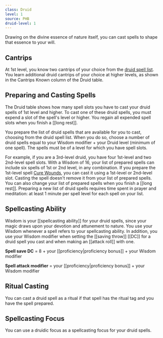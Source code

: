```yaml
---
class: Druid
level: 1
source: PHB
druid-level: 1
---
```


Drawing on the divine essence of nature itself, you can cast spells to shape that essence to your will.

## Cantrips
At 1st level, you know two cantrips of your choice from the [druid spell list](http://dnd5e.wikidot.com/spells:druid). You learn additional druid cantrips of your choice at higher levels, as shown in the Cantrips Known column of the Druid table.

## Preparing and Casting Spells
The Druid table shows how many spell slots you have to cast your druid spells of 1st level and higher. To cast one of these druid spells, you must expend a slot of the spell's level or higher. You regain all expended spell slots when you finish a [[long rest]].

You prepare the list of druid spells that are available for you to cast, choosing from the druid spell list. When you do so, choose a number of druid spells equal to your Wisdom modifier + your Druid level (minimum of one spell). The spells must be of a level for which you have spell slots.

For example, if you are a 3rd-level druid, you have four 1st-level and two 2nd-level spell slots. With a Wisdom of 16, your list of prepared spells can include six spells of 1st or 2nd level, in any combination. If you prepare the 1st-level spell [Cure Wounds](http://dnd5e.wikidot.com/spell:cure-wounds), you can cast it using a 1st-level or 2nd-level slot. Casting the spell doesn't remove it from your list of prepared spells.
You can also change your list of prepared spells when you finish a [[long rest]]. Preparing a new list of druid spells requires time spent in prayer and meditation: at least 1 minute per spell level for each spell on your list.

## Spellcasting Ability
Wisdom is your [[spellcasting ability]] for your druid spells, since your magic draws upon your devotion and attunement to nature. You use your Wisdom whenever a spell refers to your spellcasting ability. In addition, you use your Wisdom modifier when setting the [[saving throw]] [[DC]] for a druid spell you cast and when making an [[attack roll]] with one.

**Spell save DC** = 8 + your [[proficiency|proficiency bonus]] + your Wisdom modifier

**Spell attack modifier** = your [[proficiency|proficiency bonus]] + your Wisdom modifier

## Ritual Casting
You can cast a druid spell as a ritual if that spell has the ritual tag and you have the spell prepared.

## Spellcasting Focus
You can use a druidic focus as a spellcasting focus for your druid spells.
